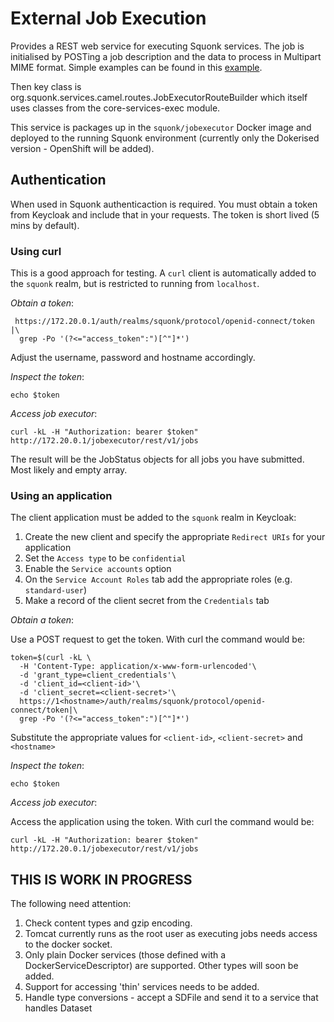 # External Job Execution

Provides a REST web service for executing Squonk services.
The job is initialised by POSTing a job description and the data to process in Multipart MIME format.
Simple examples can be found in this [example](src/test/execute.sh).

Then key class is org.squonk.services.camel.routes.JobExecutorRouteBuilder which itself uses classes from
the core-services-exec module.

This service is packages up in the `squonk/jobexecutor` Docker image and deployed to the running Squonk
environment (currently only the Dokerised version - OpenShift will be added).

## Authentication

When used in Squonk authenticaction is required. You must obtain a token from Keycloak and include that in your 
requests. The token is short lived (5 mins by default).

### Using curl

This is a good approach for testing. A `curl` client is automatically added to the `squonk` realm, but
is restricted to running from `localhost`.

_Obtain a token_:

```token=$(curl -kL --data "grant_type=password&client_id=curl&username=user1&password=user1"\
 https://172.20.0.1/auth/realms/squonk/protocol/openid-connect/token |\
  grep -Po '(?<="access_token":")[^"]*')
```
Adjust the username, password and hostname accordingly.

_Inspect the token_:

`echo $token`

_Access job executor_:

`curl -kL -H "Authorization: bearer $token" http://172.20.0.1/jobexecutor/rest/v1/jobs`

The result will be the JobStatus objects for all jobs you have submitted. Most likely and empty array.

### Using an application

The client application must be added to the `squonk` realm in Keycloak:

1. Create the new client and specify the appropriate `Redirect URIs` for your application
2. Set the `Access type` to be `confidential`
3. Enable the `Service accounts` option
4. On the `Service Account Roles` tab add the appropriate roles (e.g. `standard-user`)
5. Make a record of the client secret from the `Credentials` tab

_Obtain a token_:

Use a POST request to get the token. With curl the command would be:

```
token=$(curl -kL \
  -H 'Content-Type: application/x-www-form-urlencoded'\
  -d 'grant_type=client_credentials'\
  -d 'client_id=<client-id>'\
  -d 'client_secret=<client-secret>'\
  https://1<hostname>/auth/realms/squonk/protocol/openid-connect/token|\
  grep -Po '(?<="access_token":")[^"]*')
```
Substitute the appropriate values for `<client-id>`, `<client-secret>` and `<hostname>`

_Inspect the token_:

`echo $token`

_Access job executor_:

Access the application using the token.  With curl the command would be:

`curl -kL -H "Authorization: bearer $token" http://172.20.0.1/jobexecutor/rest/v1/jobs`


## THIS IS WORK IN PROGRESS

The following need attention:

1. Check content types and gzip encoding.
1. Tomcat currently runs as the root user as executing jobs needs access to the docker socket.
1. Only plain Docker services (those defined with a DockerServiceDescriptor) are supported.
Other types will soon be added.
1. Support for accessing 'thin' services needs to be added.
1. Handle type conversions - accept a SDFile and send it to a service that handles Dataset 
